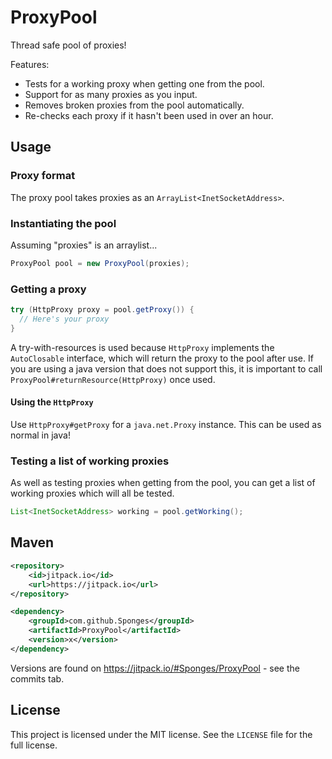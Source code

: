# ProxyPool
Thread safe pool of proxies!

Features:

* Tests for a working proxy when getting one from the pool.
* Support for as many proxies as you input.
* Removes broken proxies from the pool automatically.
* Re-checks each proxy if it hasn't been used in over an hour.

## Usage
### Proxy format
The proxy pool takes proxies as an `ArrayList<InetSocketAddress>`.

### Instantiating the pool
Assuming "proxies" is an arraylist...
```java
ProxyPool pool = new ProxyPool(proxies);
```

### Getting a proxy
```java
try (HttpProxy proxy = pool.getProxy()) {
  // Here's your proxy
}
```
A try-with-resources is used because `HttpProxy` implements the `AutoClosable` interface, which will return the proxy to the pool after use.
If you are using a java version that does not support this, it is important to call `ProxyPool#returnResource(HttpProxy)` once used.

#### Using the `HttpProxy`
Use `HttpProxy#getProxy` for a `java.net.Proxy` instance. This can be used as normal in java!

### Testing a list of working proxies
As well as testing proxies when getting from the pool, you can get a list of working proxies which will all be tested.
```java
List<InetSocketAddress> working = pool.getWorking();
```

## Maven
```xml
<repository>
    <id>jitpack.io</id>
    <url>https://jitpack.io</url>
</repository>
```
```xml
<dependency>
    <groupId>com.github.Sponges</groupId>
    <artifactId>ProxyPool</artifactId>
    <version>x</version>
</dependency>
```
Versions are found on https://jitpack.io/#Sponges/ProxyPool - see the commits tab.

## License
This project is licensed under the MIT license. See the `LICENSE` file for the full license.